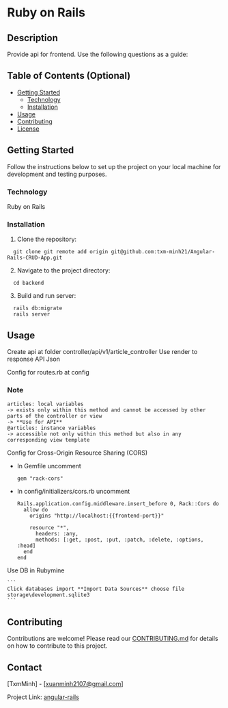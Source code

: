 # Ruby on Rails

## Description

Provide api for frontend. Use the following questions as a guide:

## Table of Contents (Optional)

- [Getting Started](#getting-started)
    - [Technology](#technology)
    - [Installation](#installation)
- [Usage](#usage)
- [Contributing](#contributing)
- [License](#license)

## Getting Started

Follow the instructions below to set up the project on your local machine for development and testing purposes.

### Technology

Ruby on Rails

### Installation

1. Clone the repository:

```
  git clone git remote add origin git@github.com:txm-minh21/Angular-Rails-CRUD-App.git
```

2. Navigate to the project directory:

``` 
  cd backend 
```

3. Build and run server:

``` 
  rails db:migrate
  rails server
 ```

## Usage

Create api at folder controller/api/v1/article_controller
Use render to response API Json

Config for routes.rb at config

### Note
```
articles: local variables 
-> exists only within this method and cannot be accessed by other parts of the controller or view
-> **Use for API**
@articles: instance variables
-> accessible not only within this method but also in any corresponding view template

```

Config for Cross-Origin Resource Sharing (CORS)

- In Gemfile uncomment
  ```
  gem "rack-cors"
  ```

- In config/initializers/cors.rb uncomment
  ```
  Rails.application.config.middleware.insert_before 0, Rack::Cors do
    allow do
      origins "http://localhost:{{frontend-port}}"
  
      resource "*",
        headers: :any,
        methods: [:get, :post, :put, :patch, :delete, :options, :head]
    end
  end
  ```
Use DB in Rubymine

    ```
    Click databases import **Import Data Sources** choose file storage\development.sqlite3
    ```
## Contributing

Contributions are welcome! Please read our [CONTRIBUTING.md](CONTRIBUTING.md) for details on how to contribute to this project.

## Contact

[TxmMinh] - [xuanminh2107@gmail.com]

Project Link: [angular-rails](https://github.com/txm-minh21/Angular-Rails-CRUD-App.git)
 
